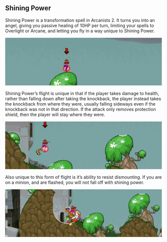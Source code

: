 ## Shining Power 


Shining Power is a transformation spell in Arcanists 2. It turns you into an angel, giving you passive healing of 10HP per turn, limiting your spells to Overlight or Arcane, and letting you fly in a way unique to Shining Power.


![SP1](https://raw.githubusercontent.com/1IlIl/wikidata/main/overlight/gifs/SP1.gif)


Shining Power’s flight is unique in that if the player takes damage to health, rather than falling down after taking the knockback, the player instead takes the knockback from where they were, usually falling sideways even if the knockback was not in that direction. If the attack only removes protection shield, then the player will stay where they were.


![SP2](https://raw.githubusercontent.com/1IlIl/wikidata/main/overlight/gifs/SP2.gif)


Also unique to this form of flight is it’s ability to resist dismounting. If you are on a minion, and are flashed, you will not fall off with shining power.


![SP3](https://raw.githubusercontent.com/1IlIl/wikidata/main/overlight/gifs/SP3.gif)

